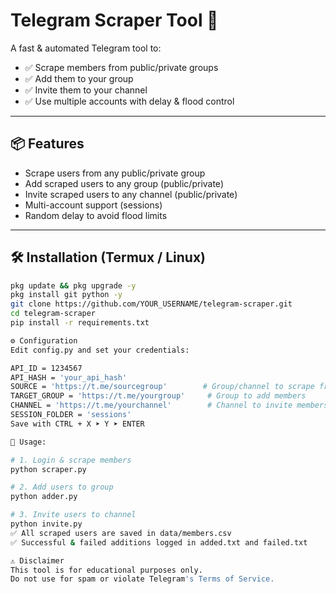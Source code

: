 # Telegram Scraper Tool 🚀

A fast & automated Telegram tool to:
- ✅ Scrape members from public/private groups
- ✅ Add them to your group
- ✅ Invite them to your channel
- ✅ Use multiple accounts with delay & flood control

---

## 📦 Features
- Scrape users from any public/private group
- Add scraped users to any group (public/private)
- Invite scraped users to any channel (public/private)
- Multi-account support (sessions)
- Random delay to avoid flood limits

---

## 🛠 Installation (Termux / Linux)

```bash
pkg update && pkg upgrade -y
pkg install git python -y
git clone https://github.com/YOUR_USERNAME/telegram-scraper.git
cd telegram-scraper
pip install -r requirements.txt

⚙️ Configuration
Edit config.py and set your credentials:

API_ID = 1234567
API_HASH = 'your_api_hash'
SOURCE = 'https://t.me/sourcegroup'        # Group/channel to scrape from
TARGET_GROUP = 'https://t.me/yourgroup'     # Group to add members
CHANNEL = 'https://t.me/yourchannel'        # Channel to invite members
SESSION_FOLDER = 'sessions'
Save with CTRL + X ➤ Y ➤ ENTER

🚀 Usage:

# 1. Login & scrape members
python scraper.py

# 2. Add users to group
python adder.py

# 3. Invite users to channel
python invite.py
✅ All scraped users are saved in data/members.csv
✅ Successful & failed additions logged in added.txt and failed.txt

⚠️ Disclaimer
This tool is for educational purposes only.
Do not use for spam or violate Telegram's Terms of Service.
